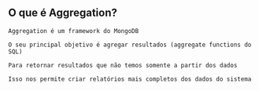 ## O que é Aggregation?

```
Aggregation é um framework do MongoDB
```

```
O seu principal objetivo é agregar resultados (aggregate functions do SQL)
```

```
Para retornar resultados que não temos somente a partir dos dados
```

```
Isso nos permite criar relatórios mais completos dos dados do sistema
```
